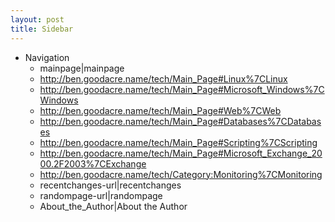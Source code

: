 ```yaml
---
layout: post 
title: Sidebar
---
```


-   Navigation
    -   mainpage\|mainpage
    -   <http://ben.goodacre.name/tech/Main_Page#Linux%7CLinux>
    -   <http://ben.goodacre.name/tech/Main_Page#Microsoft_Windows%7CWindows>
    -   <http://ben.goodacre.name/tech/Main_Page#Web%7CWeb>
    -   <http://ben.goodacre.name/tech/Main_Page#Databases%7CDatabases>
    -   <http://ben.goodacre.name/tech/Main_Page#Scripting%7CScripting>
    -   <http://ben.goodacre.name/tech/Main_Page#Microsoft_Exchange_2000.2F2003%7CExchange>
    -   <http://ben.goodacre.name/tech/Category:Monitoring%7CMonitoring>
    -   recentchanges-url\|recentchanges
    -   randompage-url\|randompage
    -   About\_the\_Author\|About the Author
